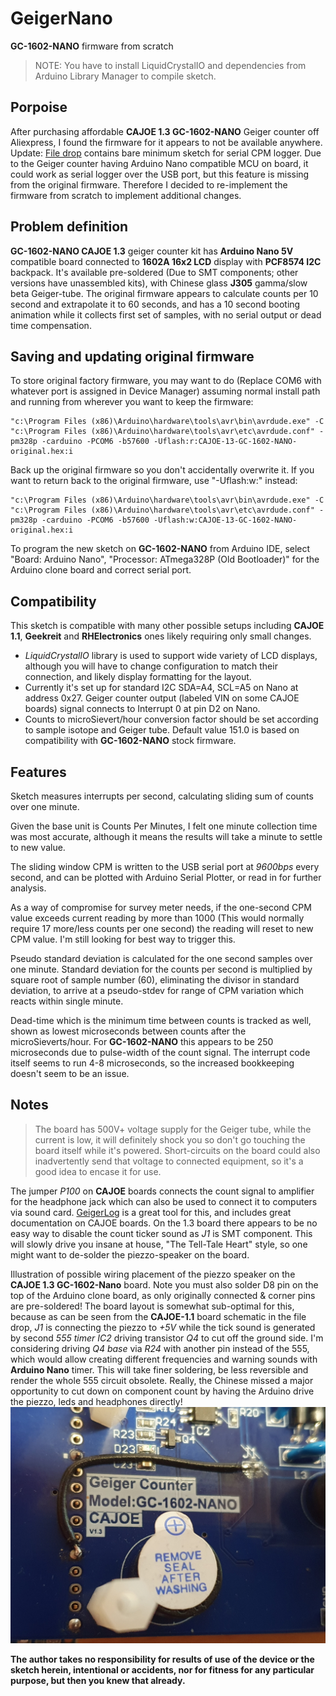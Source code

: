 # GeigerNano
**GC-1602-NANO** firmware from scratch

>NOTE: You have to install LiquidCrystalIO and dependencies from Arduino Library Manager to compile sketch.

## Porpoise
After purchasing affordable **CAJOE 1.3 GC-1602-NANO** Geiger counter off Aliexpress, I found the firmware for it appears to not be available anywhere. Update: [File drop](https://drive.google.com/drive/u/0/folders/0B9itH-BnWE5sY2JGRkM4MWhSYkE) contains bare minimum sketch for serial CPM logger.
Due to the Geiger counter having Arduino Nano compatible MCU on board, it could work as serial logger over the USB port, but this feature is missing from the original firmware.
Therefore I decided to re-implement the firmware from scratch to implement additional changes.

## Problem definition
**GC-1602-NANO CAJOE 1.3** geiger counter kit has **Arduino Nano 5V** compatible board connected to **1602A 16x2 LCD** display with **PCF8574 I2C** backpack. It's available pre-soldered (Due to SMT components; other versions have unassembled kits), with Chinese glass **J305** gamma/slow beta Geiger-tube. The original firmware appears to calculate counts per 10 second and extrapolate it to 60 seconds, and has a 10 second booting animation while it collects first set of samples, with no serial output or dead time compensation.

## Saving and updating original firmware
To store original factory firmware, you may want to do (Replace COM6 with whatever port is assigned in Device Manager) assuming normal install path and running from wherever you want to keep the firmware:

    "c:\Program Files (x86)\Arduino\hardware\tools\avr\bin\avrdude.exe" -C "c:\Program Files (x86)\Arduino\hardware\tools\avr\etc\avrdude.conf" -pm328p -carduino -PCOM6 -b57600 -Uflash:r:CAJOE-13-GC-1602-NANO-original.hex:i

Back up the original firmware so you don't accidentally overwrite it. If you want to return back to the original firmware, use "-Uflash:w:" instead:

    "c:\Program Files (x86)\Arduino\hardware\tools\avr\bin\avrdude.exe" -C "c:\Program Files (x86)\Arduino\hardware\tools\avr\etc\avrdude.conf" -pm328p -carduino -PCOM6 -b57600 -Uflash:w:CAJOE-13-GC-1602-NANO-original.hex:i

To program the new sketch on **GC-1602-NANO** from Arduino IDE, select "Board: Arduino Nano", "Processor: ATmega328P (Old Bootloader)" for the Arduino clone board and correct serial port.

## Compatibility
This sketch is compatible with many other possible setups including **CAJOE 1.1**, **Geekreit** and **RHElectronics** ones likely requiring only small changes.
* *LiquidCrystalIO* library is used to support wide variety of LCD displays, although you will have to change configuration to match their connection, and likely display formatting for the layout.
* Currently it's set up for standard I2C SDA=A4, SCL=A5 on Nano at address 0x27. Geiger counter output (labeled VIN on some CAJOE boards) signal connects to Interrupt 0 at pin D2 on Nano. 
* Counts to microSievert/hour conversion factor should be set according to sample isotope and Geiger tube. Default value 151.0 is based on compatibility with **GC-1602-NANO** stock firmware.

## Features
Sketch measures interrupts per second, calculating sliding sum of counts over one minute.

Given the base unit is Counts Per Minutes, I felt one minute collection time was most accurate, although it means the results will take a minute to settle to new value.

The sliding window CPM is written to the USB serial port at *9600bps* every second, and can be plotted with Arduino Serial Plotter, or read in for further analysis.

As a way of compromise for survey meter needs, if the one-second CPM value exceeds current reading by more than 1000 (This would normally require 17 more/less counts per one second) the reading will reset to new CPM value. I'm still looking for best way to trigger this.

Pseudo standard deviation is calculated for the one second samples over one minute. Standard deviation for the counts per second is multiplied by square root of sample number (60), eliminating the divisor in standard deviation, to arrive at a pseudo-stdev for range of CPM variation which reacts within single minute.

Dead-time which is the minimum time between counts is tracked as well, shown as lowest microseconds between counts after the microSieverts/hour. For **GC-1602-NANO** this appears to be 250 microseconds due to pulse-width of the count signal. The interrupt code itself seems to run 4-8 microseconds, so the increased bookkeeping doesn't seem to be an issue.

## Notes
>The board has 500V+ voltage supply for the Geiger tube, while the current is low, it will definitely shock you so don't go touching the board itself while it's powered. Short-circuits on the board could also inadvertently send that voltage to connected equipment, so it's a good idea to encase it for use.

The jumper *P100* on **CAJOE** boards connects the count signal to amplifier for the headphone jack which can also be used to connect it to computers via sound card. [GeigerLog](https://sourceforge.net/projects/geigerlog/files/) is a great tool for this, and includes great documentation on CAJOE boards.
On the 1.3 board there appears to be no easy way to disable the count ticker sound as *J1* is SMT component. This will slowly drive you insane at house, "The Tell-Tale Heart" style, so one might want to de-solder the piezzo-speaker on the board.

Illustration of possible wiring placement of the piezzo speaker on the **CAJOE 1.3 GC-1602-Nano** board. Note you must also solder D8 pin on the top of the Arduino clone board, as only originally connected & corner pins are pre-soldered! The board layout is somewhat sub-optimal for this, because as can be seen from the **CAJOE-1.1** board schematic in the file drop, *J1* is connecting the piezzo to *+5V* while the tick sound is generated by second *555 timer IC2* driving transistor *Q4* to cut off the ground side. I'm considering driving *Q4 base* via *R24* with another pin instead of the 555, which would allow creating different frequencies and warning sounds with **Arduino Nano** timer. This will take finer soldering, be less reversible and render the whole 555 circuit obsolete. Really, the Chinese missed a major opportunity to cut down on component count by having the Arduino drive the piezzo, leds and headphones directly!
![J1 removed and linked to Pin 9](https://github.com/Donwulff/resources/raw/main/20210410_200253.jpg)

**The author takes no responsibility for results of use of the device or the sketch herein, intentional or accidents, nor for fitness for any particular purpose, but then you knew that already.**
